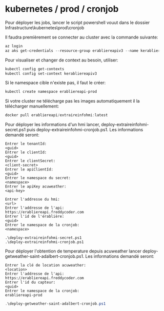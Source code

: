 # kubernetes / prod / cronjob

Pour déployer les jobs, lancer le script powershell vouut dans le dossier Infrastructure\kubernetes\prod\cronjob

Il faudra premièrement se connecter au cluster avec la commande suivante:

```powershell
az login
az aks get-credentials --resource-group erabliereapiv3 --name kerabliereapiv3 --file kubeconfig-ss
```

Pour visualiser et changer de context au besoin, utiliser:

```powershell
kubectl config get-contexts
kubectl config set-context kerabliereapiv3
```

Si le namespace cible n'existe pas, il faut le créer:

```powershell
kubectl create namespace erabliereapi-prod
```

Si votre cluster ne télécharge pas les images automatiquement il la télécharger manuellement:

```powershell
docker pull erabliereapi/extraireinfohmi:latest
```

Pour déployer les informations d'un hmi lancer, deploy-extraireinfohmi-secret.ps1 puis deploy-extraireinfohmi-cronjob.ps1. Les informations demandé seront:

```
Entrer le tenantId:
<guid>
Entrer le clientId:
<guid>                            
Entrer le clientSecret:
<client-secret>
Entrer le apiClientId:
<guid>
Entrer le namespace du secret:
<namespace>
Entrer le apiKey acuweather:
<api-key>

Entrer l'addresse du hmi:
<url>
Entrer l'addresse de l'api:
https://erabliereapi.freddycoder.com
Entrer l'id de l'érablière:
<guid>
Entrer le namespace de la cronjob:
<namespace>
```

```
.\deploy-extraireinfohmi-secret.ps1
.\deploy-extraireinfohmi-cronjob.ps1
```

Pour déployer l'obtention de temperature depuis acuweather lancer deploy-getweather-saint-adalbert-cronjob.ps1. Les informations demandé seront:

```
Entrer la clé de location acuweather:
<location>
Entrer l'addresse de l'api:
https://erabliereapi.freddycoder.com
Entrer l'id du capteur:
<guid>
Entrer le namespace de la cronjob:
erabliereapi-prod
```

```powershell
.\deploy-getweather-saint-adalbert-cronjob.ps1
```